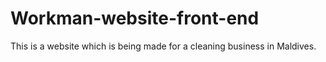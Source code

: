 # Workman-website-front-end
This is a website which is being made for a cleaning business in Maldives. 

